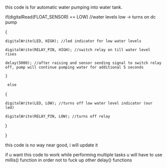 this code is for automatic water pumping into water tank. 


if(digitalRead(FLOAT_SENSOR) == LOW) //water levels low -> turns on dc pump 

  { 
  
    digitalWrite(LED, HIGH); //led indicator for low water levels
    
    digitalWrite(RELAY_PIN, HIGH); //switch relay on till water level rises
    
    delay(5000); //after raising and sensor sending signal to switch relay off, pump will continue pumping water for additional 5 seconds 
    
    }  
    
     else 
     
  {
  
    digitalWrite(LED, LOW); //turns off low water level indicator (our led)
    
    digitalWrite(RELAY_PIN, LOW); //turns off relay
  
  } 
  
} 


this code is no way near good, i will update it 

if u want this code to work while performing multiple tasks u will have to use millis() function in order not to fuck up other delay() functions
